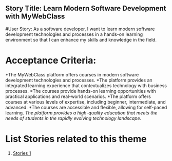 ## Story Title: Learn Modern Software Development with MyWebClass

#User Story:
As a software developer, I want to learn modern software development technologies and processes in a hands-on learning environment so that I can enhance my skills and knowledge in the field.

# Acceptance Criteria:

*The MyWebClass platform offers courses in modern software development technologies and processes.
*The platform provides an integrated learning experience that contextualizes technology with business processes.
*The courses provide hands-on learning opportunities with practical applications and real-world scenarios.
*The platform offers courses at various levels of expertise, including beginner, intermediate, and advanced.
*The courses are accessible and flexible, allowing for self-paced learning.
*The platform provides a high-quality education that meets the needs of students in the rapidly evolving technology landscape.*
# List Stories related to this theme
1. [Stories 1](documentation/templates/theme/initiatives/epics/stories/tasks/task_template.md)
